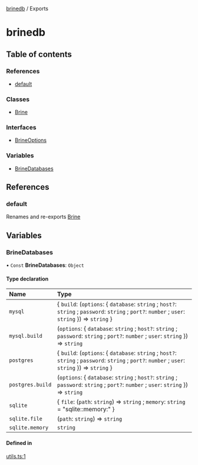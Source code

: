 [brinedb](README.md) / Exports

# brinedb

## Table of contents

### References

- [default](modules.md#default)

### Classes

- [Brine](classes/Brine.md)

### Interfaces

- [BrineOptions](interfaces/BrineOptions.md)

### Variables

- [BrineDatabases](modules.md#brinedatabases)

## References

### default

Renames and re-exports [Brine](classes/Brine.md)

## Variables

### BrineDatabases

• `Const` **BrineDatabases**: `Object`

#### Type declaration

| Name | Type |
| :------ | :------ |
| `mysql` | \{ `build`: (`options`: \{ `database`: `string` ; `host?`: `string` ; `password`: `string` ; `port?`: `number` ; `user`: `string`  }) => `string`  } |
| `mysql.build` | (`options`: \{ `database`: `string` ; `host?`: `string` ; `password`: `string` ; `port?`: `number` ; `user`: `string`  }) => `string` |
| `postgres` | \{ `build`: (`options`: \{ `database`: `string` ; `host?`: `string` ; `password`: `string` ; `port?`: `number` ; `user`: `string`  }) => `string`  } |
| `postgres.build` | (`options`: \{ `database`: `string` ; `host?`: `string` ; `password`: `string` ; `port?`: `number` ; `user`: `string`  }) => `string` |
| `sqlite` | \{ `file`: (`path`: `string`) => `string` ; `memory`: `string` = "sqlite::memory:" } |
| `sqlite.file` | (`path`: `string`) => `string` |
| `sqlite.memory` | `string` |

#### Defined in

[utils.ts:1](https://github.com/dan-online/brinedb/blob/ace401e/src/utils.ts#L1)
